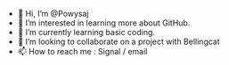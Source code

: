 - 👋 Hi, I’m @Powysaj
- 👀 I’m interested in learning more about GitHub.
- 🌱 I’m currently learning basic coding.
- 💞️ I’m looking to collaborate on a project with Bellingcat 
- 📫 How to reach me : Signal / email

<!---
Powysaj/Powysaj is a ✨ special ✨ repository because its `README.md` (this file) appears on your GitHub profile.
You can click the Preview link to take a look at your changes.
--->
